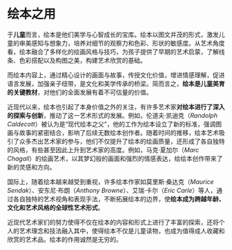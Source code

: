 # 绘本之用

于**儿童**而言，绘本是他们美学与心智成长的宝库。绘本以图文并茂的形式，激发儿童的审美感知与想象力，培养对细节的观察力和色彩、形状的敏感度。从艺术角度看，绘本融合了多样化的绘画风格与技巧，为孩子提供了早期的艺术启蒙，了解线条、色彩搭配以及构图之美，构建艺术欣赏的基础。

而绘本内容上，通过精心设计的画面与故事，传授文化价值，增进情感理解，促进语言发展，加强亲子纽带，是文化和美学传承的桥梁。简而言之，**绘本是儿童美育的关键教材**，对他们的全面发展有着不可估量的价值。

近现代以来，绘本也引起了本身价值之外的关注，有许多艺术家**对绘本进行了深入的探索与创新**，推动了这一艺术形式的发展。例如，伦道夫·凯迪克（*Randolph Caldecott*）被认为是“现代绘本之父”，他的工作为绘本设立了新的标准，强调图画与故事的紧密结合，影响了后续无数绘本创作者。随着时间的推移，绘本艺术吸引了众多杰出艺术家的参与，他们不仅提升了绘本的绘画质量，还形成了各自独特的风格，有些甚至因此上升到艺术家的高度。例如，马克·夏加尔（*Marc Chagall*）的绘画艺术，以其梦幻般的画面和强烈的情感表达，给绘本创作带来了新的灵感和方向。

国际上，随着绘本越来越受到重视，许多绘本作家如莫里斯·桑达克（*Maurice Sendak*）、安东尼·布朗（*Anthony Browne*）、艾瑞·卡尔（*Eric Carle*）等人，通过各自独特的艺术视角和表现手法，不断拓展绘本的边界，使**绘本成为跨越年龄、文化和艺术风格的全球性艺术形式**。

近现代艺术家们的努力使得不仅在绘本的内容和形式上进行了丰富的探索，还将个人的艺术理念和技法融入其中，使得绘本不仅是儿童读物，也成为值得成人收藏和欣赏的艺术品。绘本的作用诚然是无穷的。